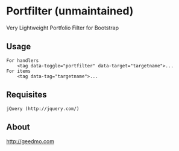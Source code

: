 Portfilter (unmaintained)
===========

Very Lightweight Portfolio Filter for Bootstrap


Usage
-----

	For handlers
		<tag data-toggle="portfilter" data-target="targetname">...
	For items
		<tag data-tag="targetname">...
Requisites
----------
	jQuery (http://jquery.com/)
About
-----
http://geedmo.com

